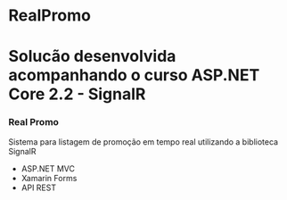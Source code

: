 # RealPromo

<h1>Solucão desenvolvida acompanhando o curso ASP.NET Core 2.2 - SignalR </h1>

<h3>Real Promo</h3>
<p>Sistema para listagem de promoção em tempo real utilizando a biblioteca SignalR</p>

<ul>
  <li>ASP.NET MVC</li>
  <li>Xamarin Forms</li>
  <li>API REST</li>
</ul>
